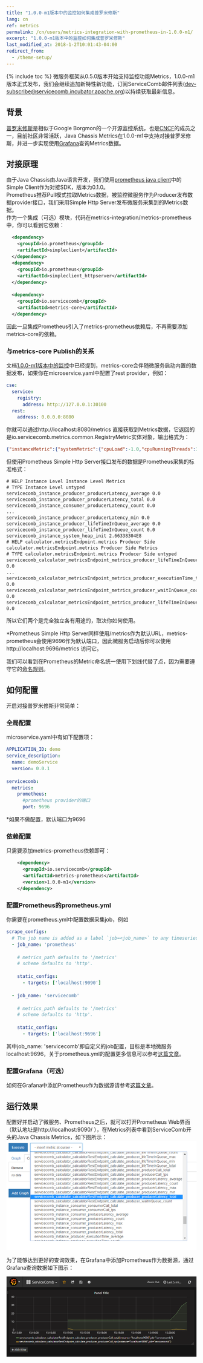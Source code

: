 ```yaml
---
title: "1.0.0-m1版本中的监控如何集成普罗米修斯"
lang: cn
ref: metrics
permalink: /cn/users/metrics-integration-with-prometheus-in-1.0.0-m1/
excerpt: "1.0.0-m1版本中的监控如何集成普罗米修斯"
last_modified_at: 2018-1-2T10:01:43-04:00
redirect_from:
  - /theme-setup/
---
```


{% include toc %}
微服务框架从0.5.0版本开始支持监控功能Metrics，1.0.0-m1版本正式发布，我们会继续追加新特性新功能，订阅ServiceComb邮件列表(dev-subscribe@servicecomb.incubator.apache.org)以持续获取最新信息。

## 背景
[普罗米修斯](http://www.prometheus.io/)是相似于Google Borgmon的一个开源监控系统，也是[CNCF](https://www.cncf.io/)的成员之一，目前社区非常活跃，Java Chassis Metrics在1.0.0-m1中支持对接普罗米修斯，并进一步实现使用[Grafana](https://grafana.com/)查询Metrics数据。

## 对接原理
由于Java Chassis由Java语言开发，我们使用[prometheus java client](https://github.com/prometheus/client_java)中的Simple Client作为对接SDK，版本为0.1.0。  
Prometheus推荐Pull模式拉取Metrics数据，被监控微服务作为Producer发布数据provider接口，我们采用Simple Http Server发布微服务采集到的Metrics数据。  
作为一个集成（可选）模块，代码在metrics-integration/metrics-prometheus中，你可以看到它依赖：
```xml
  <dependency>
    <groupId>io.prometheus</groupId>
    <artifactId>simpleclient</artifactId>
  </dependency>
  <dependency>
    <groupId>io.prometheus</groupId>
    <artifactId>simpleclient_httpserver</artifactId>
  </dependency>

  <dependency>
    <groupId>io.servicecomb</groupId>
    <artifactId>metrics-core</artifactId>
  </dependency>
```
因此一旦集成Prometheus引入了metrics-prometheus依赖后，不再需要添加metrics-core的依赖。
### 与metrics-core Publish的关系
文档[1.0.0-m1版本中的监控](/cn/users/metrics-in-1.0.0-m1/)中已经提到，metrics-core会伴随微服务启动内置的数据发布，如果你在microservice.yaml中配置了rest provider，例如：  
```yaml
cse:
  service:
    registry:
      address: http://127.0.0.1:30100
  rest:
    address: 0.0.0.0:8080
```
你就可以通过http://localhost:8080/metrics 直接获取到Metrics数据，它返回的是io.servicecomb.metrics.common.RegistryMetric实体对象，输出格式为：
```json
{"instanceMetric":{"systemMetric":{"cpuLoad":-1.0,"cpuRunningThreads":39,"heapInit":266338304,"heapMax":3786407936,"heapCommit":626524160,"heapUsed":338280024,"nonHeapInit":2555904,"nonHeapMax":-1,"nonHeapCommit":60342272,"nonHeapUsed":58673152},"consumerMetric":{"operationName":"instance","prefix":"servicecomb.instance.consumer","consumerLatency":{"total":0,"count":0,"min":0,"max":0,"average":0.0},"consumerCall":{"total":0,"tps":0.0}},"producerMetric":{"operationName":"instance","prefix":"servicecomb.instance.producer","waitInQueue":0,"lifeTimeInQueue":{"total":0,"count":0,"min":0,"max":0,"average":0.0},"executionTime":{"total":0,"count":0,"min":0,"max":0,"average":0.0},"producerLatency":{"total":0,"count":0,"min":0,"max":0,"average":0.0},"producerCall":{"total":1,"tps":0.0}}},"consumerMetrics":{},"producerMetrics":{"calculator.metricsEndpoint.metrics":{"operationName":"calculator.metricsEndpoint.metrics","prefix":"servicecomb.calculator.metricsEndpoint.metrics.producer","waitInQueue":0,"lifeTimeInQueue":{"total":0,"count":0,"min":0,"max":0,"average":0.0},"executionTime":{"total":0,"count":0,"min":0,"max":0,"average":0.0},"producerLatency":{"total":0,"count":0,"min":0,"max":0,"average":0.0},"producerCall":{"total":1,"tps":0.0}}}}
```
但使用Prometheus Simple Http Server接口发布的数据是Prometheus采集的标准格式：
```text
# HELP Instance Level Instance Level Metrics
# TYPE Instance Level untyped
servicecomb_instance_producer_producerLatency_average 0.0
servicecomb_instance_producer_producerLatency_total 0.0
servicecomb_instance_consumer_producerLatency_count 0.0
...
servicecomb_instance_producer_producerLatency_min 0.0
servicecomb_instance_producer_lifeTimeInQueue_average 0.0
servicecomb_instance_producer_lifeTimeInQueue_count 0.0
servicecomb_instance_system_heap_init 2.66338304E8
# HELP calculator.metricsEndpoint.metrics Producer Side calculator.metricsEndpoint.metrics Producer Side Metrics
# TYPE calculator.metricsEndpoint.metrics Producer Side untyped
servicecomb_calculator_metricsEndpoint_metrics_producer_lifeTimeInQueue_average 0.0
...
servicecomb_calculator_metricsEndpoint_metrics_producer_executionTime_total 0.0
servicecomb_calculator_metricsEndpoint_metrics_producer_waitInQueue_count 0.0
servicecomb_calculator_metricsEndpoint_metrics_producer_lifeTimeInQueue_count 0.0
```
所以它们两个是完全独立各有用途的，取决你如何使用。  

*Prometheus Simple Http Server同样使用/metrics作为默认URL，metrics-prometheus会使用9696作为默认端口，因此微服务启动后你可以使用http://localhost:9696/metrics 访问它。  

我们可以看到在Prometheus的Metric命名统一使用下划线代替了点，因为需要遵守它的[命名规则](https://prometheus.io/docs/practices/naming/)。

## 如何配置
开启对接普罗米修斯非常简单：
### 全局配置
microservice.yaml中有如下配置项：  
```yaml 
APPLICATION_ID: demo
service_description:
  name: demoService
  version: 0.0.1

servicecomb:
  metrics:
    prometheus:
      #prometheus provider的端口
      port: 9696
```
*如果不做配置，默认端口为9696  
### 依赖配置
只需要添加metrics-prometheus依赖即可：  
```xml
    <dependency>
      <groupId>io.servicecomb</groupId>
      <artifactId>metrics-prometheus</artifactId>
      <version>1.0.0-m1</version>
    </dependency>
```
### 配置Prometheus的prometheus.yml
你需要在prometheus.yml中配置数据采集job，例如
```yaml 
scrape_configs:
  # The job name is added as a label `job=<job_name>` to any timeseries scraped from this config.
  - job_name: 'prometheus'

    # metrics_path defaults to '/metrics'
    # scheme defaults to 'http'.

    static_configs:
      - targets: ['localhost:9090']

  - job_name: 'servicecomb'

    # metrics_path defaults to '/metrics'
    # scheme defaults to 'http'.

    static_configs:
      - targets: ['localhost:9696']
```
其中job_name: 'servicecomb'即自定义的job配置，目标是本地微服务localhost:9696，关于prometheus.yml的配置更多信息可以参考[这篇文章](https://prometheus.io/docs/prometheus/latest/configuration/configuration/)。
### 配置Grafana（可选）
如何在Grafana中添加Prometheus作为数据源请参考[这篇文章](https://prometheus.io/docs/visualization/grafana/)。
## 运行效果
配置好并启动了微服务、Prometheus之后，就可以打开Prometheus Web界面（默认地址是http://localhost:9090/ ），在Metrics列表中看到ServiceComb开头的Java Chassis Metrics，如下图所示：
![MetricsInPrometheus](/assets/images/MetricsInPrometheus.png)  

为了能够达到更好的查询效果，在Grafana中添加Prometheus作为数据源，通过Grafana查询数据如下图示：

![MetricsInGrafana](/assets/images/MetricsInGrafana.png)  